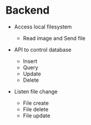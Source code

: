 # Backend
- Access local filesystem
    - Read image and Send file

- API to control database
    - Insert
    - Query
    - Update
    - Delete

- Listen file change
    - File create
    - File delete
    - File update

